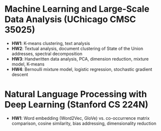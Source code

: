 # Machine Learning and Large-Scale Data Analysis (UChicago CMSC 35025)

- **HW1**: K-means clustering, text analysis
- **HW2**: Textual analysis, document clustering of State of the Union addresses, spectral decomposition
- **HW3**: Handwritten data analysis, PCA, dimension reduction, mixture model, K-means
- **HW4**: Bernoulli mixture model, logistic regression, stochastic gradient descent

# Natural Language Processing with Deep Learning (Stanford CS 224N)

- **HW1**: Word embedding (Word2Vec, GloVe) vs. co-occurrence matrix comparison, cosine similarity, bias addressing, dimensionality reduction
